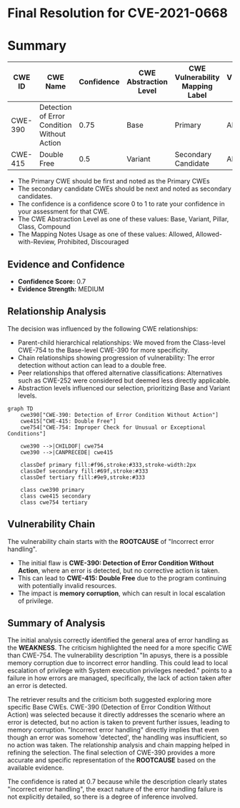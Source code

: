 # Final Resolution for CVE-2021-0668

# Summary
| CWE ID | CWE Name | Confidence | CWE Abstraction Level | CWE Vulnerability Mapping Label | CWE-Vulnerability Mapping Notes |
|---|---|---|---|---|---|
| CWE-390 | Detection of Error Condition Without Action | 0.75 | Base | Primary | Allowed |
| CWE-415 | Double Free | 0.5 | Variant | Secondary Candidate | Allowed |
  - The Primary CWE should be first and noted as the Primary CWEs
  - The secondary candidate CWEs should be next and noted as secondary candidates.
  - The confidence is a confidence score 0 to 1 to rate your confidence in your assessment for that CWE.
  - The CWE Abstraction Level as one of these values: Base, Variant, Pillar, Class, Compound
  - The Mapping Notes Usage as one of these values: Allowed, Allowed-with-Review, Prohibited, Discouraged

## Evidence and Confidence

*   **Confidence Score:** 0.7
*   **Evidence Strength:** MEDIUM

## Relationship Analysis
The decision was influenced by the following CWE relationships:
  - Parent-child hierarchical relationships: We moved from the Class-level CWE-754 to the Base-level CWE-390 for more specificity.
  - Chain relationships showing progression of vulnerability: The error detection without action can lead to a double free.
  - Peer relationships that offered alternative classifications: Alternatives such as CWE-252 were considered but deemed less directly applicable.
  - Abstraction levels influenced our selection, prioritizing Base and Variant levels.

```mermaid
graph TD
    cwe390["CWE-390: Detection of Error Condition Without Action"]
    cwe415["CWE-415: Double Free"]
    cwe754["CWE-754: Improper Check for Unusual or Exceptional Conditions"]

    cwe390 -->|CHILDOF| cwe754
    cwe390 -->|CANPRECEDE| cwe415

    classDef primary fill:#f96,stroke:#333,stroke-width:2px
    classDef secondary fill:#69f,stroke:#333
    classDef tertiary fill:#9e9,stroke:#333

    class cwe390 primary
    class cwe415 secondary
    class cwe754 tertiary
```

## Vulnerability Chain
The vulnerability chain starts with the **ROOTCAUSE** of "Incorrect error handling".
  - The initial flaw is **CWE-390: Detection of Error Condition Without Action**, where an error is detected, but no corrective action is taken.
  - This can lead to **CWE-415: Double Free** due to the program continuing with potentially invalid resources.
  - The impact is **memory corruption**, which can result in local escalation of privilege.

## Summary of Analysis
The initial analysis correctly identified the general area of error handling as the **WEAKNESS**. The criticism highlighted the need for a more specific CWE than CWE-754. The vulnerability description "In apusys, there is a possible memory corruption due to incorrect error handling. This could lead to local escalation of privilege with System execution privileges needed." points to a failure in how errors are managed, specifically, the lack of action taken after an error is detected.

The retriever results and the criticism both suggested exploring more specific Base CWEs. CWE-390 (Detection of Error Condition Without Action) was selected because it directly addresses the scenario where an error is detected, but no action is taken to prevent further issues, leading to memory corruption. "Incorrect error handling" directly implies that even though an error was somehow 'detected', the handling was insufficient, so no action was taken. The relationship analysis and chain mapping helped in refining the selection. The final selection of CWE-390 provides a more accurate and specific representation of the **ROOTCAUSE** based on the available evidence.

The confidence is rated at 0.7 because while the description clearly states "incorrect error handling", the exact nature of the error handling failure is not explicitly detailed, so there is a degree of inference involved.